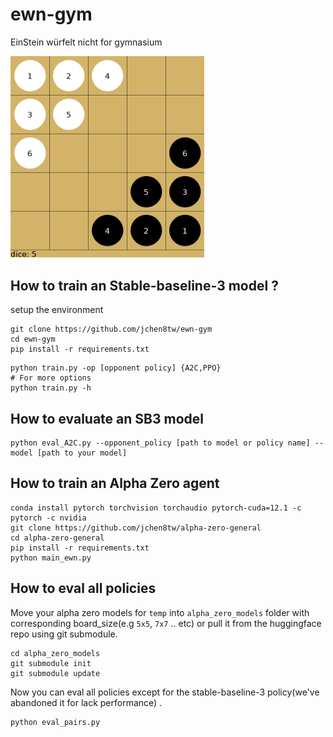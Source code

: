 # ewn-gym

EinStein würfelt nicht for gymnasium

<img src="./assets/ewn.gif" title="" alt="img" width="310">

## How to train an Stable-baseline-3 model ?

setup the environment

```shell
git clone https://github.com/jchen8tw/ewn-gym
cd ewn-gym
pip install -r requirements.txt
```

```shell
python train.py -op [opponent policy] {A2C,PPO}
# For more options
python train.py -h
```

## How to evaluate an SB3 model

```shell
python eval_A2C.py --opponent_policy [path to model or policy name] --model [path to your model]
```

## How to train an Alpha Zero agent

```shell
conda install pytorch torchvision torchaudio pytorch-cuda=12.1 -c pytorch -c nvidia
git clone https://github.com/jchen8tw/alpha-zero-general
cd alpha-zero-general
pip install -r requirements.txt
python main_ewn.py
```

## How to eval all policies

Move your alpha zero models for `temp` into `alpha_zero_models` folder with corresponding board_size(e.g `5x5`, `7x7` .. etc) or pull it from the huggingface repo using git submodule.

```shell
cd alpha_zero_models
git submodule init
git submodule update
```

Now you can eval all policies except for the stable-baseline-3 policy(we've abandoned it for lack performance) .

```shell
python eval_pairs.py
```
